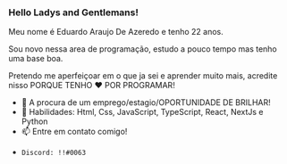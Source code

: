 ### Hello Ladys and Gentlemans!

Meu nome é Eduardo Araujo De Azeredo e tenho 22 anos.

Sou novo nessa area de programação, estudo a pouco tempo mas tenho uma base boa.

Pretendo me aperfeiçoar em o que ja sei e aprender muito mais, acredite nisso PORQUE TENHO ❤ POR PROGRAMAR!

- 🔭  A procura de um  emprego/estagio/OPORTUNIDADE DE BRILHAR!
- 🌱 Habilidades: Html, Css, JavaScript, TypeScript, React, NextJs e Python
- 📫 Entre em contato comigo!
-     Discord: !!#0063



